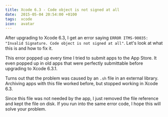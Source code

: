 ```yaml
---
title: Xcode 6.3 - Code object is not signed at all
date:  2015-05-04 20:54:00 +0100
tags:  xcode
icon:  avatar
---
```


After upgrading to Xcode 6.3, I get an error saying `ERROR ITMS-90035: "Invalid Signature. Code object is not signed at all"`. Let's look at what this is and how to fix it.

This error popped up every time I tried to submit apps to the App Store. It even popped up in old apps that were perfectly submittable before upgrading to Xcode 6.3.1.

Turns out that the problem was caused by an `.sh` file in an external library. Archiving apps with this file worked before, but stopped working in Xcode 6.3.

Since this file was not needed by the app, I just removed the file reference
and kept the file on disk. If you run into the same error code, I hope this
will solve your problem.